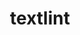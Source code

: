 ---
blog: https://textlint.github.io/blog/
git: https://github.com/textlint/textlint
logohandle: githubio_textlint
sort: textlint
title: textlint
website: https://textlint.github.io/
---